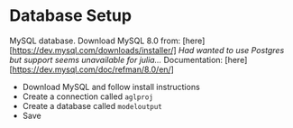 # Database Setup

MySQL database.
Download MySQL 8.0 from: [here][https://dev.mysql.com/downloads/installer/]
*Had wanted to use Postgres but support seems unavailable for julia...*
Documentation: [here][https://dev.mysql.com/doc/refman/8.0/en/]

* Download MySQL and follow install instructions
* Create a connection called `aglproj`
* Create a database called `modeloutput`
* Save